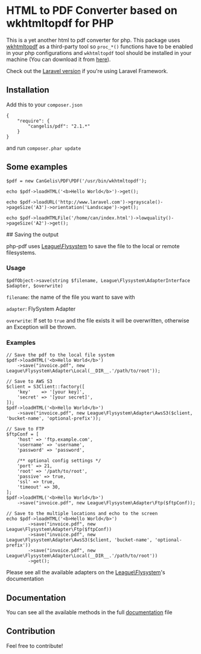 # HTML to PDF Converter based on wkhtmltopdf for PHP

This is a yet another html to pdf converter for php. This package uses [wkhtmltopdf](https://github.com/antialize/wkhtmltopdf) as a third-party tool so `proc_*()` functions have to be enabled in your php configurations and `wkhtmltopdf` tool should be installed in your machine (You can download it from [here](http://wkhtmltopdf.org/)).

Check out the [Laravel version](https://github.com/cangelis/l4pdf) if you're using Laravel Framework.

## Installation

Add this to your `composer.json`

    {
        "require": {
            "cangelis/pdf": "2.1.*"
        }
    }

and run `composer.phar update`

## Some examples

    $pdf = new CanGelis\PDF\PDF('/usr/bin/wkhtmltopdf');

    echo $pdf->loadHTML('<b>Hello World</b>')->get();

    echo $pdf->loadURL('http://www.laravel.com')->grayscale()->pageSize('A3')->orientation('Landscape')->get();

    echo $pdf->loadHTMLFile('/home/can/index.html')->lowquality()->pageSize('A2')->get();

## Saving the output

php-pdf uses [League\Flysystem](https://github.com/thephpleague/flysystem) to save the file to the local or remote filesystems.

### Usage

    $pdfObject->save(string $filename, League\Flysystem\AdapterInterface $adapter, $overwrite)

`filename`: the name of the file you want to save with

`adapter`: FlySystem Adapter

`overwrite`: If set to `true` and the file exists it will be overwritten, otherwise an Exception will be thrown.

### Examples

    // Save the pdf to the local file system
    $pdf->loadHTML('<b>Hello World</b>')
        ->save("invoice.pdf", new League\Flysystem\Adapter\Local(__DIR__.'/path/to/root'));

    // Save to AWS S3
    $client = S3Client::factory([
        'key'    => '[your key]',
        'secret' => '[your secret]',
    ]);
    $pdf->loadHTML('<b>Hello World</b>')
        ->save("invoice.pdf", new League\Flysystem\Adapter\AwsS3($client, 'bucket-name', 'optional-prefix'));

    // Save to FTP
    $ftpConf = [
        'host' => 'ftp.example.com',
        'username' => 'username',
        'password' => 'password',

        /** optional config settings */
        'port' => 21,
        'root' => '/path/to/root',
        'passive' => true,
        'ssl' => true,
        'timeout' => 30,
    ];
    $pdf->loadHTML('<b>Hello World</b>')
        ->save("invoice.pdf", new League\Flysystem\Adapter\Ftp($ftpConf));

    // Save to the multiple locations and echo to the screen
    echo $pdf->loadHTML('<b>Hello World</b>')
            ->save("invoice.pdf", new League\Flysystem\Adapter\Ftp($ftpConf))
            ->save("invoice.pdf", new League\Flysystem\Adapter\AwsS3($client, 'bucket-name', 'optional-prefix'))
            ->save("invoice.pdf", new League\Flysystem\Adapter\Local(__DIR__.'/path/to/root'))
            ->get();

Please see all the available adapters on the [League\Flysystem](https://github.com/thephpleague/flysystem)'s documentation

## Documentation

You can see all the available methods in the full [documentation](https://github.com/cangelis/php-pdf/blob/master/DOCUMENTATION.md) file

## Contribution

Feel free to contribute!
